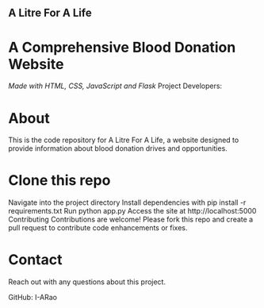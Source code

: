 ## A Litre For A Life ##
# A Comprehensive Blood Donation Website #

<i>Made with HTML, CSS, JavaScript and Flask</i>
Project Developers: 

# About #
This is the code repository for A Litre For A Life, a website designed to provide information about blood donation drives and opportunities. 

# Clone this repo #
Navigate into the project directory
Install dependencies with pip install -r requirements.txt
Run python app.py
Access the site at http://localhost:5000
Contributing
Contributions are welcome! Please fork this repo and create a pull request to contribute code enhancements or fixes.

# Contact #
Reach out with any questions about this project.

GitHub: I-ARao
